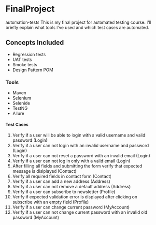 # FinalProject
automation-tests
This is my final project for automated testing course. 
I'll briefly explain what tools I've used and which test cases are automated.
## Concepts Included
* Regression tests
* UAT tests
* Smoke tests
* Design Pattern POM
### Tools
* Maven
* Selenium
* Selenide
* TestNG
* Allure
#### Test Cases
1. Verify if a user will be able to login with a valid username and valid password (Login)
2. Verify if a user can not login with an invalid username and password (Login)
3. Verify if a user can not reset a password with an invalid email (Login)
4. Verify if a user can not log in only with a valid email (Login)
5. After filling all fields and submitting the form verify that expected message is dislplayed (Contact)
6. Verify all required fields in contact form (Contact)
7. Verify if a user can add a new address (Address)
8. Verify if a user can not remove a default address (Address)
9. Verify if a user can subscribe to newsletter (Profile)
10. Verify if expected validation error is displayed after clicking on subscribe with an empty field (Profile)
11. Verify if a user can change current password (MyAccount)
12. Verify if a user can not change current password with an invalid old password (MyAccount)
   
